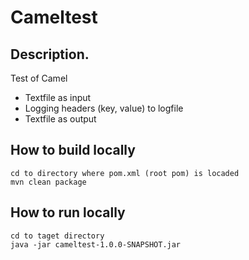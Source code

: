 # Cameltest

## Description.

Test of Camel 
* Textfile as input
* Logging headers (key, value) to logfile
* Textfile as output

## How to build locally
```
cd to directory where pom.xml (root pom) is locaded
mvn clean package 
```

## How to run locally
```
cd to taget directory
java -jar cameltest-1.0.0-SNAPSHOT.jar
```